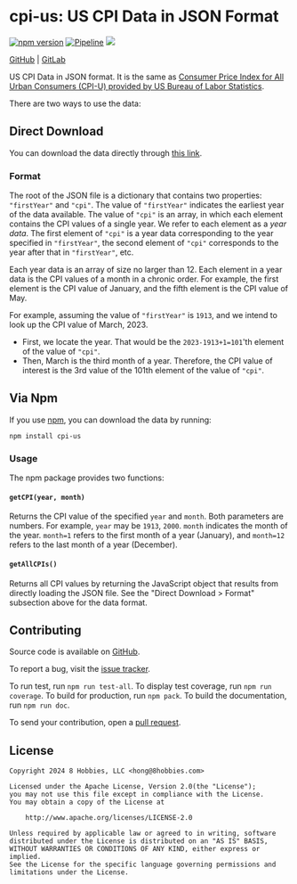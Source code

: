 <!-- insert

title: "cpi-us: US CPI Data in JSON Format"
type: "\_default"
layout: "single"

---

end_insert -->

<!-- Powered by https://cj.rs/riss -->
<!-- remove -->

# cpi-us: US CPI Data in JSON Format

<!-- end_remove -->

[![npm version](https://badge.fury.io/js/cpi-us.svg)](https://badge.fury.io/js/cpi-us)
[![Pipeline](https://github.com/8hobbies/cpi-us/actions/workflows/runtime.yml/badge.svg)](https://github.com/8hobbies/cpi-us/actions/workflows/runtime.yml)
[![](https://img.shields.io/badge/powered%20by-riss-lightgrey)](https://cj.rs/riss)

[GitHub](https://github.com/8hobbies/cpi-us) | [GitLab](https://gitlab.com/8hobbies/cpi-us)

US CPI Data in JSON format. It is the same as [Consumer Price Index for All Urban Consumers (CPI-U)
provided by US Bureau of Labor Statistics](https://data.bls.gov/timeseries/CUUR0000SA0).

There are two ways to use the data:

## Direct Download

You can download the data directly through [this link](https://cpi-us.8credits.com/data.json).

### Format

The root of the JSON file is a dictionary that contains two properties: `"firstYear"` and `"cpi"`.
The value of `"firstYear"` indicates the earliest year of the data available. The value of `"cpi"`
is an array, in which each element contains the CPI values of a single year. We refer to each
element as a _year data_. The first element of `"cpi"` is a year data corresponding to the year
specified in `"firstYear"`, the second element of `"cpi"` corresponds to the year after that in
`"firstYear"`, etc.

Each year data is an array of size no larger than 12. Each element in a year data is the CPI values
of a month in a chronic order. For example, the first element is the CPI value of January, and the
fifth element is the CPI value of May.

For example, assuming the value of `"firstYear"` is `1913`, and we intend to look up the CPI value
of March, 2023.

- First, we locate the year. That would be the `2023-1913+1=101`'th element of the value of `"cpi"`.
- Then, March is the third month of a year. Therefore, the CPI value of interest is the 3rd value of
  the 101th element of the value of `"cpi"`.

## Via Npm

If you use [npm][], you can download the data by running:

```
npm install cpi-us
```

### Usage

The npm package provides two functions:

#### `getCPI(year, month)`

Returns the CPI value of the specified `year` and `month`. Both parameters are numbers. For example,
`year` may be `1913`, `2000`. `month` indicates the month of the year. `month=1` refers to the first
month of a year (January), and `month=12` refers to the last month of a year (December).

#### `getAllCPIs()`

Returns all CPI values by returning the JavaScript object that results from directly loading the
JSON file. See the "Direct Download > Format" subsection above for the data format.

## Contributing

Source code is available on [GitHub][].

To report a bug, visit the [issue tracker][].

To run test, run `npm run test-all`. To display test coverage, run `npm run coverage`. To build for
production, run `npm pack`. To build the documentation, run `npm run doc`.

To send your contribution, open a [pull request][].

## License

```text
Copyright 2024 8 Hobbies, LLC <hong@8hobbies.com>

Licensed under the Apache License, Version 2.0(the "License");
you may not use this file except in compliance with the License.
You may obtain a copy of the License at

    http://www.apache.org/licenses/LICENSE-2.0

Unless required by applicable law or agreed to in writing, software
distributed under the License is distributed on an "AS IS" BASIS,
WITHOUT WARRANTIES OR CONDITIONS OF ANY KIND, either express or implied.
See the License for the specific language governing permissions and
limitations under the License.
```

[GitHub]: https://github.com/8hobbies/cpi-us
[issue tracker]: https://github.com/8hobbies/cpu-us/issues
[pull request]: https://github.com/8hobbies/cpi-us/pulls
[npm]: https://www.npmjs.com/
